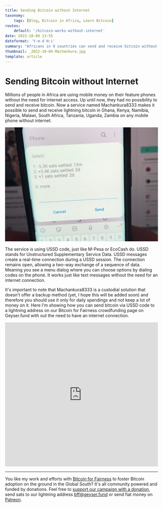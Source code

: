 ```yaml
---
title: Sending Bitcoin without Internet
taxonomy:
    tags: [Blog, Bitcoin in Africa, Learn Bitcoin]
routes:
    default: '/bitcoin-works-without-internet'
date: 2022-10-09 13:55
dateformat: 'Y-m-d H:i'
summary: "Africans in 9 countries can send and receive bitcoin without internet now. The service works on any mobile phone and uses USSD code. Millions of Africans are used to it, because it's the way how mobile money works. Here is a demonstration."
thumbnail: _2022-10-04-Machankura.jpg
template: article
---
```


# Sending Bitcoin without Internet

Millions of people in Africa are using mobile money on their feature phones without the need for internet access. Up until now, they had no possibility to send and receive bitcoin. Now a service named Machankura8333 makes it possible to send and receive lightning bitcoin in Ghana, Kenya, Namibia, Nigeria, Malawi, South Africa, Tanzania, Uganda, Zambia on any mobile phone without internet. 

![](_2022-10-04-Machankura.JPG)

The service is using USSD code, just like M-Pesa or EcoCash do. USSD stands for Unstructured Supplementary Service Data. USSD messages create a real-time connection during a USSD session. The connection remains open, allowing a two-way exchange of a sequence of data. Meaning you see a menu dialog where you can choose options by dialing codes on the phone. It works just like text messages without the need for an internet connection.

It's important to note that Machankura8333 is a custodial solution that doesn't offer a backup method (yet, I hope this will be added soon) and therefore you should use it only for daily spendings and not keep a lot of money on it. Here I'm showing how you can send bitcoin via USSD code to a lightning address on our Bitcoin for Fairness crowdfunding page on Geyser.fund with out the need to have an internet connection.

<iframe width="100%" height="473" src="https://www.youtube.com/embed/FCiK1AZuPRM" title="YouTube video player" frameborder="0" allow="accelerometer; autoplay; clipboard-write; encrypted-media; gyroscope; picture-in-picture" allowfullscreen></iframe>


---
You like my work and efforts with [Bitcoin for Fairness](https://bffbtc.org) to foster Bitcoin adoption on the ground in the Global South? It's all community powered and funded by donations. Feel free to [support our campaign with a donation](https://anita.link/geyser), send sats to our lightning address bff@geyser.fund or send fiat money on [Patreon](https://patreon.com/anitaposch).